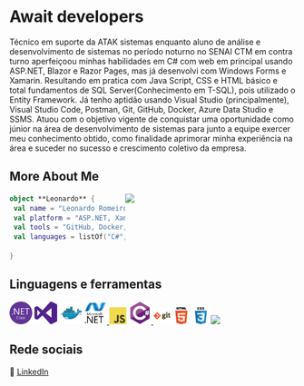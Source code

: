# Await developers

Técnico em suporte da ATAK sistemas enquanto aluno de análise e desenvolvimento de sistemas no período noturno no SENAI CTM em contra turno aperfeiçoou minhas habilidades em C# com web em principal usando ASP.NET, Blazor e Razor Pages, mas já desenvolvi com Windows Forms e Xamarin. Resultando em pratica com Java Script, CSS e HTML básico e total fundamentos de SQL Server(Conhecimento em T-SQL), pois utilizado o Entity Framework. Já tenho aptidão usando Visual Studio (principalmente), Visual Studio Code, Postman, Git, GitHub, Docker, Azure Data Studio e SSMS. Atuou com o objetivo vigente de conquistar uma oportunidade como júnior na área de desenvolvimento de sistemas para junto a equipe exercer meu conhecimento obtido, como finalidade aprimorar minha experiência na área e suceder no sucesso e crescimento coletivo da empresa.

## More About Me

<img align="right" width="300" src="https://i2.wp.com/allhtaccess.info/wp-content/uploads/2018/03/programming.gif?fit=1281%2C716&ssl=1" />

```kotlin
object **Leonardo** {
 val name = "Leonardo Romeiro"
 val platform = "ASP.NET, Xamarin"
 val tools = "GitHub, Docker, PostMan, Visual Studio, Visual Studio Code, Azure Data Studio "
 val languages = listOf("C#", "Python", "JavaScript", "PHP", "T-SQL")

}
```

## Linguagens e ferramentas

<img height="40" src="https://raw.githubusercontent.com/devicons/devicon/master/icons/dotnetcore/dotnetcore-original.svg">
<img height="40" src="https://raw.githubusercontent.com/devicons/devicon/master/icons/visualstudio/visualstudio-plain.svg">
<img height="40" src="https://raw.githubusercontent.com/devicons/devicon/master/icons/docker/docker-original.svg">
<a href="https://dotnet.microsoft.com/" target="_blank"> <img src="https://raw.githubusercontent.com/devicons/devicon/master/icons/dot-net/dot-net-original-wordmark.svg" alt="dotnet" width="40" height="40"/> </a>
<code><img height="30" src="https://raw.githubusercontent.com/github/explore/80688e429a7d4ef2fca1e82350fe8e3517d3494d/topics/javascript/javascript.png"></code>
<a href="https://www.w3schools.com/cs/" target="_blank"> <img src="https://raw.githubusercontent.com/devicons/devicon/master/icons/csharp/csharp-original.svg" alt="csharp" width="40" height="40"/> </a>
<code><img height="30" src="https://raw.githubusercontent.com/github/explore/80688e429a7d4ef2fca1e82350fe8e3517d3494d/topics/git/git.png"></code>
<code><img height="30" src="https://raw.githubusercontent.com/github/explore/80688e429a7d4ef2fca1e82350fe8e3517d3494d/topics/html/html.png"></code>
<code><img height="30" src="https://raw.githubusercontent.com/github/explore/80688e429a7d4ef2fca1e82350fe8e3517d3494d/topics/css/css.png"></code>
<img height="40" src="<img height="40" src="https://raw.githubusercontent.com/devicons/devicon/master/icons/docker/docker-original.svg">

[linkedin]: https://www.linkedin.com/in/LeozinRomeiro/

<br>

## Rede sociais

👔 [LinkedIn][linkedin]
